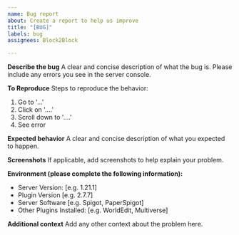 ```yaml
---
name: Bug report
about: Create a report to help us improve
title: "[BUG]"
labels: bug
assignees: Block2Block

---
```


**Describe the bug**
A clear and concise description of what the bug is. Please include any errors you see in the server console.

**To Reproduce**
Steps to reproduce the behavior:
1. Go to '...'
2. Click on '....'
3. Scroll down to '....'
4. See error

**Expected behavior**
A clear and concise description of what you expected to happen.

**Screenshots**
If applicable, add screenshots to help explain your problem.

**Environment (please complete the following information):**
 - Server Version: [e.g. 1.21.1]
 - Plugin Version [e.g. 2.7.7]
 - Server Software [e.g. Spigot, PaperSpigot]
 - Other Plugins Installed: [e.g. WorldEdit, Multiverse]

**Additional context**
Add any other context about the problem here.
